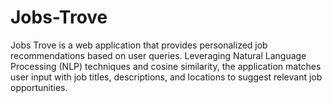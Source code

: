 # Jobs-Trove
Jobs Trove is a web application that provides personalized job recommendations based on user queries. Leveraging Natural Language Processing (NLP) techniques and cosine similarity, the application matches user input with job titles, descriptions, and locations to suggest relevant job opportunities.
